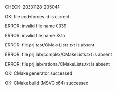 CHECK: 20231128-205044
OK: file codeforces.id is correct
ERROR: invalid file name 0339
ERROR: invalid file name 731a
ERROR: file prj.test/CMakeLists.txt is absent
ERROR: file prj.lab/complex/CMakeLists.txt is absent
ERROR: file prj.lab/rational/CMakeLists.txt is absent
OK: CMake generator successed
OK: CMake build (MSVC x64) successed
